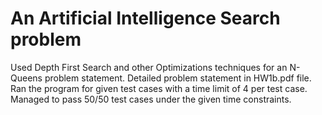 # An Artificial Intelligence Search problem

Used Depth First Search and other Optimizations techniques for an N-Queens problem statement. Detailed problem statement in HW1b.pdf file. Ran the program for given test cases with a time limit of 4 per test case. Managed to pass 50/50 test cases under the given time constraints.
